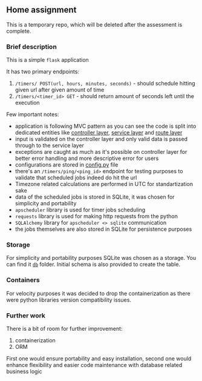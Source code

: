 ## Home assignment

This is a temporary repo, which will be deleted after the assessment is complete.

### Brief description

This is a simple `flask` application

It has two primary endpoints:
1) `/timers/ POST(url, hours, minutes, seconds)` - should schedule hitting given url after given amount of time
2) `/timers/<timer_id> GET` - should return amount of seconds left until the execution

Few important notes:

- application is following MVC pattern as you can see the code is split into dedicated entities like [controller layer](controllers/timers_controller.py), [service layer](services) and [route layer](routes/blueprint.py)
- input is validated on the controller layer and only valid data is passed through to the service layer
- exceptions are caught as much as it's possible on controller layer for better error handling and more descriptive error for users
- configurations are stored in [config.py](config.py) file
- there's an `/timers/ping/<ping_id>` endpoint for testing purposes to validate that scheduled jobs indeed do hit the url
- Timezone related calculations are performed in UTC for standartization sake
- data of the scheduled jobs is stored in SQLite, it was chosen for simplicity and portability
- `apscheduler` library is used for timer jobs scheduling
- `requests` library is used for making http requests from the python
- `SQLAlchemy` library for `apscheduler <> sqlite` communication
- the jobs themselves are also stored in SQLite for persistence purposes

### Storage

For simplicity and portability purposes SQLite was chosen as a storage. You can find it [`db`](db) folder. Initial schema is also provided to create the table.


### Containers

For velocity purposes it was decided to drop the containerization as there were python libraries version compatibility issues.

### Further work

There is a bit of room for further improvement:
1) containerization
2) ORM

First one would ensure portability and easy installation, second one would enhance flexibility and easier code maintenance with database related business logic
